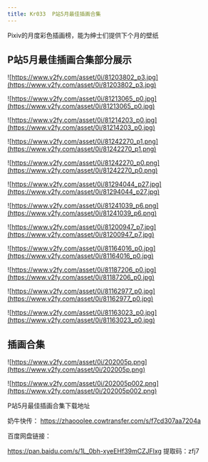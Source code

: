 ```yaml
---
title: Kr033  P站5月最佳插画合集
---
```


Pixiv的月度彩色插画榜，能为绅士们提供下个月的壁纸

## P站5月最佳插画合集部分展示

![https://www.v2fy.com/asset/0i/81203802_p3.jpg](https://www.v2fy.com/asset/0i/81203802_p3.jpg)


![https://www.v2fy.com/asset/0i/81213065_p0.jpg](https://www.v2fy.com/asset/0i/81213065_p0.jpg)


![https://www.v2fy.com/asset/0i/81214203_p0.jpg](https://www.v2fy.com/asset/0i/81214203_p0.jpg)

![https://www.v2fy.com/asset/0i/81242270_p1.png](https://www.v2fy.com/asset/0i/81242270_p1.png)


![https://www.v2fy.com/asset/0i/81242270_p0.png](https://www.v2fy.com/asset/0i/81242270_p0.png)


![https://www.v2fy.com/asset/0i/81294044_p27.jpg](https://www.v2fy.com/asset/0i/81294044_p27.jpg)


![https://www.v2fy.com/asset/0i/81241039_p6.png](https://www.v2fy.com/asset/0i/81241039_p6.png)


![https://www.v2fy.com/asset/0i/81200947_p7.jpg](https://www.v2fy.com/asset/0i/81200947_p7.jpg)


![https://www.v2fy.com/asset/0i/81164016_p0.jpg](https://www.v2fy.com/asset/0i/81164016_p0.jpg)


![https://www.v2fy.com/asset/0i/81187206_p0.jpg](https://www.v2fy.com/asset/0i/81187206_p0.jpg)

![https://www.v2fy.com/asset/0i/81162977_p0.jpg](https://www.v2fy.com/asset/0i/81162977_p0.jpg)

![https://www.v2fy.com/asset/0i/81163023_p0.jpg](https://www.v2fy.com/asset/0i/81163023_p0.jpg)


## 插画合集

![https://www.v2fy.com/asset/0i/202005p.png](https://www.v2fy.com/asset/0i/202005p.png)


![https://www.v2fy.com/asset/0i/202005p002.png](https://www.v2fy.com/asset/0i/202005p002.png)







P站5月最佳插画合集下载地址

奶牛快传： https://zhaooolee.cowtransfer.com/s/f7cd307aa7204a

百度网盘链接：

https://pan.baidu.com/s/1L_0bh-xyeEHf39mCZJFlxg 
提取码：zfj7 